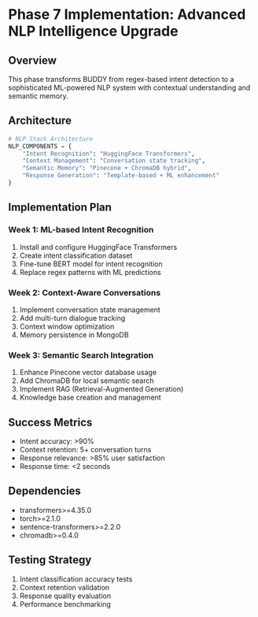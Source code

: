 # Phase 7 Implementation: Advanced NLP Intelligence Upgrade

## Overview
This phase transforms BUDDY from regex-based intent detection to a sophisticated ML-powered NLP system with contextual understanding and semantic memory.

## Architecture

```python
# NLP Stack Architecture
NLP_COMPONENTS = {
    "Intent Recognition": "HuggingFace Transformers",
    "Context Management": "Conversation state tracking",
    "Semantic Memory": "Pinecone + ChromaDB hybrid",
    "Response Generation": "Template-based + ML enhancement"
}
```

## Implementation Plan

### Week 1: ML-based Intent Recognition
1. Install and configure HuggingFace Transformers
2. Create intent classification dataset
3. Fine-tune BERT model for intent recognition
4. Replace regex patterns with ML predictions

### Week 2: Context-Aware Conversations
1. Implement conversation state management
2. Add multi-turn dialogue tracking
3. Context window optimization
4. Memory persistence in MongoDB

### Week 3: Semantic Search Integration
1. Enhance Pinecone vector database usage
2. Add ChromaDB for local semantic search
3. Implement RAG (Retrieval-Augmented Generation)
4. Knowledge base creation and management

## Success Metrics
- Intent accuracy: >90%
- Context retention: 5+ conversation turns
- Response relevance: >85% user satisfaction
- Response time: <2 seconds

## Dependencies
- transformers>=4.35.0
- torch>=2.1.0
- sentence-transformers>=2.2.0
- chromadb>=0.4.0

## Testing Strategy
1. Intent classification accuracy tests
2. Context retention validation
3. Response quality evaluation
4. Performance benchmarking
